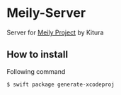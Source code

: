 # Meily-Server
Server for [Meily Project](https://github.com/ni9n/Meily_9VERY) by Kitura  
  
## How to install
Following command

```
$ swift package generate-xcodeproj
```
